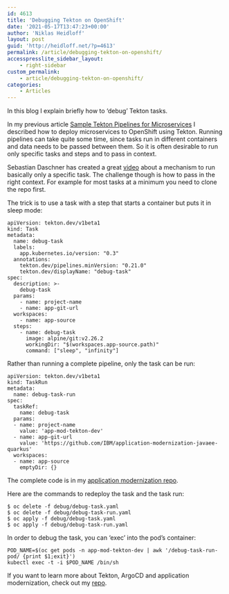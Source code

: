 ```yaml
---
id: 4613
title: 'Debugging Tekton on OpenShift'
date: '2021-05-17T13:47:23+00:00'
author: 'Niklas Heidloff'
layout: post
guid: 'http://heidloff.net/?p=4613'
permalink: /article/debugging-tekton-on-openshift/
accesspresslite_sidebar_layout:
    - right-sidebar
custom_permalink:
    - article/debugging-tekton-on-openshift/
categories:
    - Articles
---
```


In this blog I explain briefly how to ‘debug’ Tekton tasks.

In my previous article [Sample Tekton Pipelines for Microservices](http://heidloff.net/article/sample-tekton-pipelines-for-microservices/) I described how to deploy microservices to OpenShift using Tekton. Running pipelines can take quite some time, since tasks run in different containers and data needs to be passed between them. So it is often desirable to run only specific tasks and steps and to pass in context.

Sebastian Daschner has created a great [video](https://www.youtube.com/watch?v=AZ9z7hIasO4) about a mechanism to run basically only a specific task. The challenge though is how to pass in the right context. For example for most tasks at a minimum you need to clone the repo first.

The trick is to use a task with a step that starts a container but puts it in sleep mode:

```
apiVersion: tekton.dev/v1beta1
kind: Task
metadata:
  name: debug-task
  labels:
    app.kubernetes.io/version: "0.3"
  annotations:
    tekton.dev/pipelines.minVersion: "0.21.0"
    tekton.dev/displayName: "debug-task"
spec:
  description: >-
    debug-task
  params:
    - name: project-name
    - name: app-git-url
  workspaces:
    - name: app-source
  steps:
    - name: debug-task
      image: alpine/git:v2.26.2
      workingDir: "$(workspaces.app-source.path)"
      command: ["sleep", "infinity"]
```

Rather than running a complete pipeline, only the task can be run:

```
apiVersion: tekton.dev/v1beta1
kind: TaskRun
metadata:
  name: debug-task-run
spec:
  taskRef:
    name: debug-task
  params:
  - name: project-name
    value: 'app-mod-tekton-dev'
  - name: app-git-url
    value: 'https://github.com/IBM/application-modernization-javaee-quarkus'
  workspaces:
  - name: app-source
    emptyDir: {}
```

The complete code is in my [application modernization repo](https://github.com/IBM/application-modernization-javaee-quarkus/tree/master/scripts-openshift-tekton/debug).

Here are the commands to redeploy the task and the task run:

```
$ oc delete -f debug/debug-task.yaml
$ oc delete -f debug/debug-task-run.yaml
$ oc apply -f debug/debug-task.yaml
$ oc apply -f debug/debug-task-run.yaml
```

In order to debug the task, you can ‘exec’ into the pod’s container:

```
POD_NAME=$(oc get pods -n app-mod-tekton-dev | awk '/debug-task-run-pod/ {print $1;exit}')
kubectl exec -t -i $POD_NAME /bin/sh
```

If you want to learn more about Tekton, ArgoCD and application modernization, check out my [repo](https://github.com/IBM/application-modernization-javaee-quarkus).